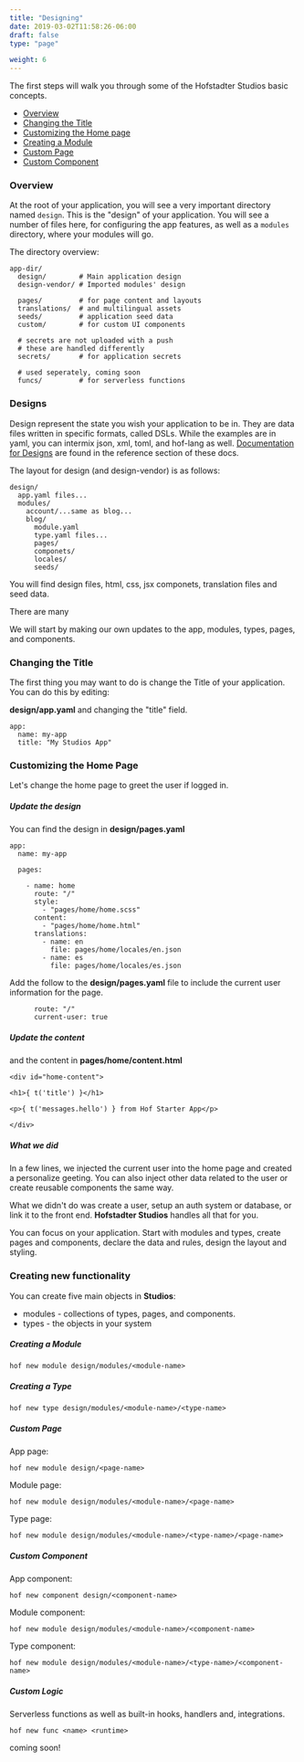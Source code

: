 ```yaml
---
title: "Designing"
date: 2019-03-02T11:58:26-06:00
draft: false
type: "page"

weight: 6
---
```


The first steps will walk you through some
of the Hofstadter Studios basic concepts.

- [Overview](#overview)
- [Changing the Title](#changing-the-title)
- [Customizing the Home page](#customizing-the-home-page)
- [Creating a Module](#creating-a-module)
- [Custom Page](#custom-page)
- [Custom Component](#custom-component)

### Overview

At the root of your application,
you will see a very important
directory named `design`.
This is the "design" of your application.
You will see a number of files here,
for configuring the app features,
as well as a `modules` directory,
where your modules will go.

The directory overview:
```
app-dir/
  design/        # Main application design
  design-vendor/ # Imported modules' design

  pages/         # for page content and layouts
  translations/  # and multilingual assets
  seeds/         # application seed data
  custom/        # for custom UI components

  # secrets are not uploaded with a push
  # these are handled differently
  secrets/       # for application secrets

  # used seperately, coming soon
  funcs/         # for serverless functions
```


### Designs

Design represent the state you wish your application to be in.
They are data files written in specific formats, called DSLs.
While the examples are in yaml, you can intermix json, xml, toml, and hof-lang as well.
[Documentation for Designs](/reference/designs) are found in the reference section of these docs.

The layout for design (and design-vendor) is as follows:

```
design/
  app.yaml files...
  modules/
    account/...same as blog...
    blog/
      module.yaml
      type.yaml files...
      pages/
      componets/
      locales/
      seeds/
```

You will find design files, html, css, jsx componets, translation files and seed data.

There are many 

We will start by making our own updates to the app, modules, types, pages, and components.

### Changing the Title

The first thing you may want to do is
change the Title of your application.
You can do this by editing:

__design/app.yaml__ and changing the "title" field.

```
app:
  name: my-app
  title: "My Studios App"
```

### Customizing the Home Page

Let's change the home page to
greet the user if logged in.

##### Update the design

You can find the design in __design/pages.yaml__

```
app:
  name: my-app

  pages:

    - name: home
      route: "/"
      style:
        - "pages/home/home.scss"
      content:
        - "pages/home/home.html"
      translations:
        - name: en
          file: pages/home/locales/en.json
        - name: es
          file: pages/home/locales/es.json
```

Add the follow to the __design/pages.yaml__ file to
include the current user information for the page.

```
      route: "/"
      current-user: true
```

##### Update the content

and the content in __pages/home/content.html__

```
<div id="home-content">

<h1>{ t('title') }</h1>

<p>{ t('messages.hello') } from Hof Starter App</p>

</div>
```

##### What we did

In a few lines,
we injected the current user into
the home page and created a personalize geeting.
You can also inject other data related to the user
or create reusable components the same way.

What we didn't do was create a user,
setup an auth system or database,
or link it to the front end.
__Hofstadter Studios__ handles all that for you.

You can focus on your application.
Start with modules and types,
create pages and components,
declare the data and rules,
design the layout and styling.


### Creating new functionality

You can create five main objects in __Studios__:

- modules - collections of types, pages, and components.
- types - the objects in your system

##### Creating a Module

```
hof new module design/modules/<module-name>
```

##### Creating a Type

```
hof new type design/modules/<module-name>/<type-name>
```

##### Custom Page

App page:

```
hof new module design/<page-name>
```

Module page:

```
hof new module design/modules/<module-name>/<page-name>
```

Type page:

```
hof new module design/modules/<module-name>/<type-name>/<page-name>
```

##### Custom Component

App component:

```
hof new component design/<component-name>
```

Module component:

```
hof new module design/modules/<module-name>/<component-name>
```

Type component:

```
hof new module design/modules/<module-name>/<type-name>/<component-name>
```

##### Custom Logic

Serverless functions as well as built-in hooks, handlers and, integrations.

```
hof new func <name> <runtime>
```

coming soon!


